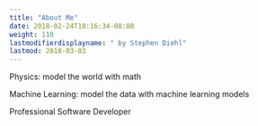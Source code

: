 ```yaml
---
title: "About Me"
date: 2018-02-24T18:16:34-08:00
weight: 110
lastmodifierdisplayname: " by Stephen Diehl"
lastmod: 2018-03-03
---
```

Physics: model the world with math

Machine Learning: model the data with machine learning models

Professional Software Developer